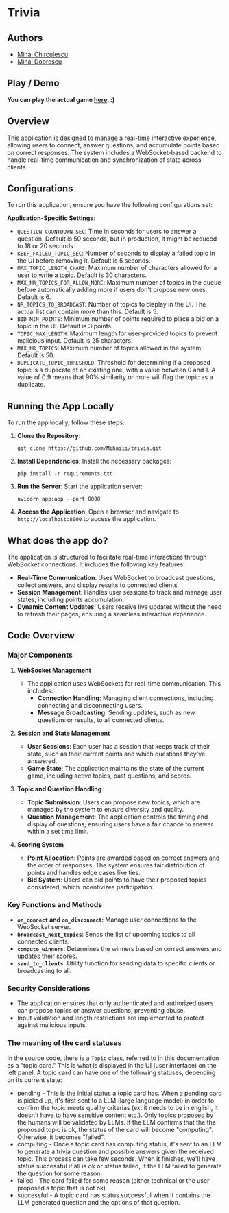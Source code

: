 
# Trivia

## Authors
- [Mihai Chirculescu](https://github.com/Mihaiii)
- [Mihai Dobrescu](https://github.com/mihaidobrescu1111)

## Play / Demo
**You can play the actual game [here](https://mihaiii-trivia.hf.space). :)**

## Overview
This application is designed to manage a real-time interactive experience, allowing users to connect, answer questions, and accumulate points based on correct responses. The system includes a WebSocket-based backend to handle real-time communication and synchronization of state across clients.

## Configurations
To run this application, ensure you have the following configurations set:

**Application-Specific Settings**:
   - `QUESTION_COUNTDOWN_SEC`: Time in seconds for users to answer a question. Default is 50 seconds, but in production, it might be reduced to 18 or 20 seconds.
   - `KEEP_FAILED_TOPIC_SEC`: Number of seconds to display a failed topic in the UI before removing it. Default is 5 seconds.
   - `MAX_TOPIC_LENGTH_CHARS`: Maximum number of characters allowed for a user to write a topic. Default is 30 characters.
   - `MAX_NR_TOPICS_FOR_ALLOW_MORE`: Maximum number of topics in the queue before automatically adding more if users don't propose new ones. Default is 6.
   - `NR_TOPICS_TO_BROADCAST`: Number of topics to display in the UI. The actual list can contain more than this. Default is 5.
   - `BID_MIN_POINTS`: Minimum number of points required to place a bid on a topic in the UI. Default is 3 points.
   - `TOPIC_MAX_LENGTH`: Maximum length for user-provided topics to prevent malicious input. Default is 25 characters.
   - `MAX_NR_TOPICS`: Maximum number of topics allowed in the system. Default is 50.
   - `DUPLICATE_TOPIC_THRESHOLD`: Threshold for determining if a proposed topic is a duplicate of an existing one, with a value between 0 and 1. A value of 0.9 means that 90% similarity or more will flag the topic as a duplicate.


## Running the App Locally
To run the app locally, follow these steps:

1. **Clone the Repository**:
   ```
   git clone https://github.com/Mihaiii/trivia.git
   ```

2. **Install Dependencies**:
   Install the necessary packages:
   ```
   pip install -r requirements.txt
   ```

3. **Run the Server**:
   Start the application server:
   ```
   uvicorn app:app --port 8000
   ```

4. **Access the Application**:
   Open a browser and navigate to `http://localhost:8000` to access the application.

## What does the app do?
The application is structured to facilitate real-time interactions through WebSocket connections. It includes the following key features:

- **Real-Time Communication**: Uses WebSocket to broadcast questions, collect answers, and display results to connected clients.
- **Session Management**: Handles user sessions to track and manage user states, including points accumulation.
- **Dynamic Content Updates**: Users receive live updates without the need to refresh their pages, ensuring a seamless interactive experience.

## Code Overview

### Major Components

1. **WebSocket Management**
   - The application uses WebSockets for real-time communication. This includes:
     - **Connection Handling**: Managing client connections, including connecting and disconnecting users.
     - **Message Broadcasting**: Sending updates, such as new questions or results, to all connected clients.

2. **Session and State Management**
   - **User Sessions**: Each user has a session that keeps track of their state, such as their current points and which questions they've answered.
   - **Game State**: The application maintains the state of the current game, including active topics, past questions, and scores.

3. **Topic and Question Handling**
   - **Topic Submission**: Users can propose new topics, which are managed by the system to ensure diversity and quality.
   - **Question Management**: The application controls the timing and display of questions, ensuring users have a fair chance to answer within a set time limit.

4. **Scoring System**
   - **Point Allocation**: Points are awarded based on correct answers and the order of responses. The system ensures fair distribution of points and handles edge cases like ties.
   - **Bid System**: Users can bid points to have their proposed topics considered, which incentivizes participation.

### Key Functions and Methods

- **`on_connect` and `on_disconnect`**: Manage user connections to the WebSocket server.
- **`broadcast_next_topics`**: Sends the list of upcoming topics to all connected clients.
- **`compute_winners`**: Determines the winners based on correct answers and updates their scores.
- **`send_to_clients`**: Utility function for sending data to specific clients or broadcasting to all.

### Security Considerations
- The application ensures that only authenticated and authorized users can propose topics or answer questions, preventing abuse.
- Input validation and length restrictions are implemented to protect against malicious inputs.

### The meaning of the card statuses

In the source code, there is a `Topic` class, referred to in this documentation as a "topic card." This is what is displayed in the UI (user interface) on the left panel. A topic card can have one of the following statuses, depending on its current state:

- pending - This is the initial status a topic card has. When a pending card is picked up, it's first sent to a LLM (large language model) in order to confirm the topic meets quality criterias (ex: it needs to be in english, it doesn't have to have sensitive content etc.). Only topics proposed by the humans will be validated by LLMs. If the LLM confirms that the the proposed topic is ok, the status of the card will become "computing". Otherwise, it becomes "failed".
- computing - Once a topic card has computing status, it's sent to an LLM to generate a trivia question and possible answers given the received topic. This process can take few seconds. When it finishes, we'll have status successful if all is ok or status failed, if the LLM failed to generate the question for some reason.
- failed - The card failed for some reason (either technical or the user proposed a topic that is not ok)
- successful - A topic card has status successful when it contains the LLM generated question and the options of that question.
